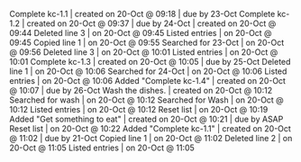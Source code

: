 Complete kc-1.1 | created on 20-Oct @ 09:18 | due by 23-Oct
Complete kc-1.2 | created on 20-Oct @ 09:37 | due by 24-Oct
 | created on 20-Oct @ 09:44
Deleted line 3 | on 20-Oct @ 09:45
Listed entries | on 20-Oct @ 09:45
Copied line 1 | on 20-Oct @ 09:55
Searched for 23-Oct | on 20-Oct @ 09:56
Deleted line 3 | on 20-Oct @ 10:01
Listed entries | on 20-Oct @ 10:01
Complete kc-1.3 | created on 20-Oct @ 10:05 | due by 25-Oct
Deleted line 1 | on 20-Oct @ 10:06
Searched for 24-Oct | on 20-Oct @ 10:06
Listed entries | on 20-Oct @ 10:06
Added "Complete kc-1.4" | created on 20-Oct @ 10:07 | due by 26-Oct
Wash the dishes. | created on 20-Oct @ 10:12
Searched for wash | on 20-Oct @ 10:12
Searched for Wash | on 20-Oct @ 10:12
Listed entries | on 20-Oct @ 10:12
Reset list | on 20-Oct @ 10:19
Added "Get something to eat" | created on 20-Oct @ 10:21 | due by ASAP
Reset list | on 20-Oct @ 10:22
Added "Complete kc-1.1" | created on 20-Oct @ 11:02 | due by 21-Oct
Copied line 1 | on 20-Oct @ 11:02
Deleted line 2 | on 20-Oct @ 11:05
Listed entries | on 20-Oct @ 11:05
